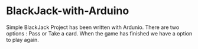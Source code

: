 # BlackJack-with-Arduino

Simple BlackJack Project has been written with Ardunio. 
There are two options : Pass or Take a card.
When the game has finished we have a option to play again.
